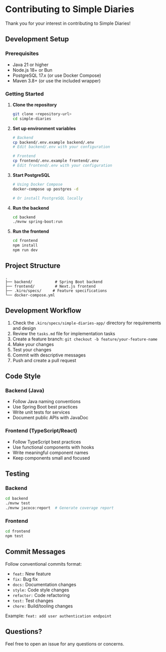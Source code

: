 # Contributing to Simple Diaries

Thank you for your interest in contributing to Simple Diaries!

## Development Setup

### Prerequisites

- Java 21 or higher
- Node.js 18+ or Bun
- PostgreSQL 17.x (or use Docker Compose)
- Maven 3.8+ (or use the included wrapper)

### Getting Started

1. **Clone the repository**
   ```bash
   git clone <repository-url>
   cd simple-diaries
   ```

2. **Set up environment variables**
   ```bash
   # Backend
   cp backend/.env.example backend/.env
   # Edit backend/.env with your configuration
   
   # Frontend
   cp frontend/.env.example frontend/.env
   # Edit frontend/.env with your configuration
   ```

3. **Start PostgreSQL**
   ```bash
   # Using Docker Compose
   docker-compose up postgres -d
   
   # Or install PostgreSQL locally
   ```

4. **Run the backend**
   ```bash
   cd backend
   ./mvnw spring-boot:run
   ```

5. **Run the frontend**
   ```bash
   cd frontend
   npm install
   npm run dev
   ```

## Project Structure

```
.
├── backend/          # Spring Boot backend
├── frontend/         # Next.js frontend
├── .kiro/specs/     # Feature specifications
└── docker-compose.yml
```

## Development Workflow

1. Check the `.kiro/specs/simple-diaries-app/` directory for requirements and design
2. Review the `tasks.md` file for implementation tasks
3. Create a feature branch: `git checkout -b feature/your-feature-name`
4. Make your changes
5. Test your changes
6. Commit with descriptive messages
7. Push and create a pull request

## Code Style

### Backend (Java)
- Follow Java naming conventions
- Use Spring Boot best practices
- Write unit tests for services
- Document public APIs with JavaDoc

### Frontend (TypeScript/React)
- Follow TypeScript best practices
- Use functional components with hooks
- Write meaningful component names
- Keep components small and focused

## Testing

### Backend
```bash
cd backend
./mvnw test
./mvnw jacoco:report  # Generate coverage report
```

### Frontend
```bash
cd frontend
npm test
```

## Commit Messages

Follow conventional commits format:
- `feat:` New feature
- `fix:` Bug fix
- `docs:` Documentation changes
- `style:` Code style changes
- `refactor:` Code refactoring
- `test:` Test changes
- `chore:` Build/tooling changes

Example: `feat: add user authentication endpoint`

## Questions?

Feel free to open an issue for any questions or concerns.
